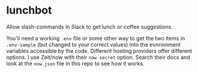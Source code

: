 # lunchbot

Allow slash-commands in Slack to get lunch or coffee suggestions.

You'll need a working `.env` file or some other way to get the two items in
`.env-sample` (but changed to your correct values) into the evnrionment
variables accessible by the code. Different hosting providers offer different
options. I use Zeit/now with their `now secret` option. Search their docs and
look at the `now.json` file in this repo to see how it works.
